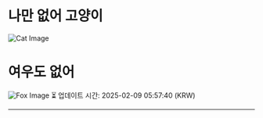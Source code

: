 
# 나만 없어 고양이

![Cat Image](https://cdn2.thecatapi.com/images/b00.jpg)

# 여우도 없어
![Fox Image](https://randomfox.ca/images/86.jpg)
⏳ 업데이트 시간: 2025-02-09 05:57:40 (KRW)

---
